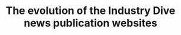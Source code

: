---
external_url: https://biopharmadive.com
title: The evolution of the Industry Dive news publication websites
image: /media/img/projects/publications/publications.png
description: I have overseen the design and front-end development of our 14 Django-based news publication sites since late 2012. During that time, the design team has explored CSS grid, Flex, etc.
og_title: Industry Dive news publication websites
og_description: I oversee the design and front-end development of our 14 Django-based news publications.
og_image: /media/img/projects/publications/publications.png
og_type: website
tags: 
- tech
---